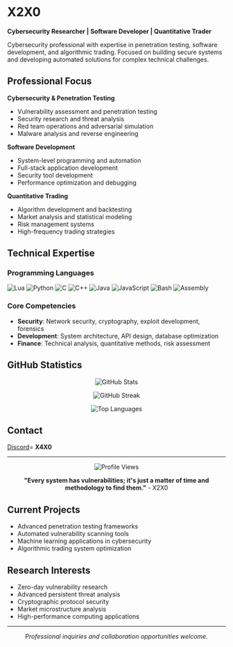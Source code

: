 # X2X0

**Cybersecurity Researcher | Software Developer | Quantitative Trader**

Cybersecurity professional with expertise in penetration testing, software development, and algorithmic trading. Focused on building secure systems and developing automated solutions for complex technical challenges.

## Professional Focus

**Cybersecurity & Penetration Testing**
- Vulnerability assessment and penetration testing
- Security research and threat analysis
- Red team operations and adversarial simulation
- Malware analysis and reverse engineering

**Software Development**
- System-level programming and automation
- Full-stack application development
- Security tool development
- Performance optimization and debugging

**Quantitative Trading**
- Algorithm development and backtesting
- Market analysis and statistical modeling
- Risk management systems
- High-frequency trading strategies

## Technical Expertise

### Programming Languages
![Lua](https://skillicons.dev/icons?i=lua) 
![Python](https://skillicons.dev/icons?i=py) 
![C](https://skillicons.dev/icons?i=c) 
![C++](https://skillicons.dev/icons?i=cpp) 
![Java](https://skillicons.dev/icons?i=java) 
![JavaScript](https://skillicons.dev/icons?i=js) 
![Bash](https://skillicons.dev/icons?i=bash)
![Assembly](https://skillicons.dev/icons?i=asm)

### Core Competencies
- **Security**: Network security, cryptography, exploit development, forensics
- **Development**: System architecture, API design, database optimization
- **Finance**: Technical analysis, quantitative methods, risk assessment

## GitHub Statistics

<div align="center">

![GitHub Stats](https://github-readme-stats.vercel.app/api?username=X2X0&show_icons=true&theme=dark&hide_border=true&title_color=FEFEFE&icon_color=55D24B&text_color=FEFEFE&bg_color=0,0E1117,0E1117)

![GitHub Streak](https://github-readme-streak-stats.herokuapp.com?user=X2X0&theme=github-dark&hide_border=true)

![Top Languages](https://github-readme-stats.vercel.app/api/top-langs/?username=X2X0&layout=compact&theme=dark&hide_border=true&title_color=FEFEFE&icon_color=55D24B&text_color=FEFEFE&bg_color=0,0E1117,0E1117)

</div>

## Contact

[Discord](https://discord.com)= **X4X0**

---

<div align="center">

![Profile Views](https://komarev.com/ghpvc/?username=X2X0&color=39D353&style=flat-square)

**"Every system has vulnerabilities; it's just a matter of time and methodology to find them."** - X2X0

</div>

## Current Projects

- Advanced penetration testing frameworks
- Automated vulnerability scanning tools
- Machine learning applications in cybersecurity
- Algorithmic trading system optimization

## Research Interests

- Zero-day vulnerability research
- Advanced persistent threat analysis
- Cryptographic protocol security
- Market microstructure analysis
- High-performance computing applications

---

<div align="center">
<i>Professional inquiries and collaboration opportunities welcome.</i>
</div>
